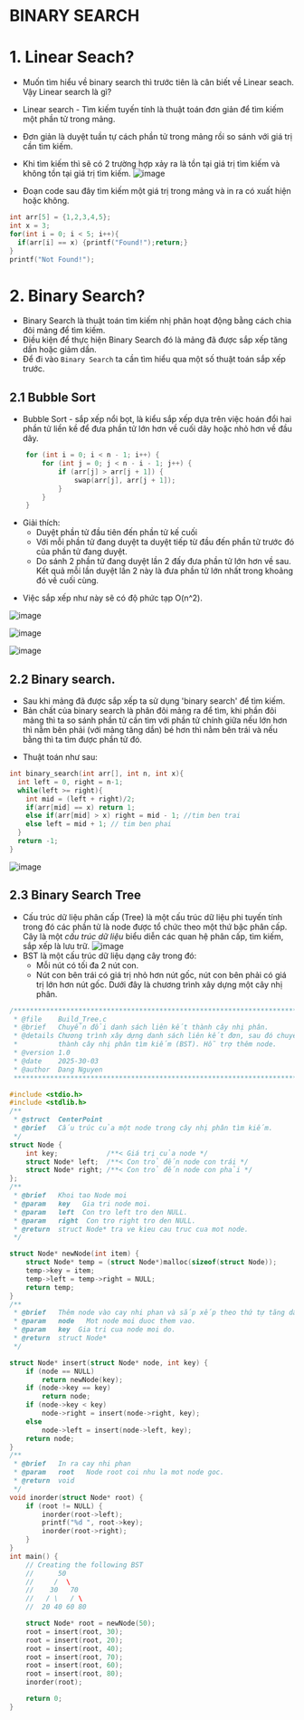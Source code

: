 # BINARY SEARCH
# 1. Linear Seach?
- Muốn tìm hiểu về binary search thì trước tiên là cân biết về Linear seach. Vậy Linear search là gì?
- Linear search - Tìm kiếm tuyến tính là thuật toán đơn giản để tìm kiếm một phần tử trong mảng.
- Đơn giản là duyệt tuần tự cách phần tử trong mảng rồi so sánh với giá trị cần tìm kiếm.
- Khi tìm kiếm thì sẽ có 2 trường hợp xảy ra là tồn tại giá trị tìm kiếm và không tồn tại giá trị tìm kiếm.
  ![image](https://github.com/user-attachments/assets/c3decd30-4c5e-4314-84c7-93d66b056d28)

- Đoạn code sau đây tìm kiếm một giá trị trong mảng và in ra có xuất hiện hoặc không.
```cpp
int arr[5] = {1,2,3,4,5};
int x = 3;
for(int i = 0; i < 5; i++){
  if(arr[i] == x) {printf("Found!");return;}
}
printf("Not Found!");
```
# 2. Binary Search?
- Binary Search là thuật toán tìm kiếm nhị phân hoạt động bằng cách chia đôi mảng để tìm kiếm.
- Điều kiện để thực hiện Binary Search đó là mảng đã được sắp xếp tăng dần hoặc giảm dần.
- Để đi vào `Binary Search` ta cần tìm hiểu qua một số thuật toán sắp xếp trước.
## 2.1 Bubble Sort
- Bubble Sort - sắp xếp nổi bọt, là kiểu sắp xếp dựa trên việc hoán đổi hai phần tử liền kề để đưa phần tử lớn hơn về cuối dãy hoặc nhỏ hơn về đầu dãy.
```cpp
    for (int i = 0; i < n - 1; i++) {
        for (int j = 0; j < n - i - 1; j++) {
            if (arr[j] > arr[j + 1]) {
                swap(arr[j], arr[j + 1]);
            }
        }
    }
```
* Giải thích:
  - Duyệt phần tử đầu tiên đến phần tử kế cuối
  - Với mỗi phần tử đang duyệt ta duyệt tiếp từ đầu đến phần tử trước đó của phần tử đang duyệt.
  - Do sánh 2 phần tử đang duyệt lần 2 đấy đưa phần tử lớn hơn về sau. Kết quả mỗi lần duyệt lần 2 này là đưa phần tử lớn nhất trong khoảng đó về cuối cùng.
- Việc sắp xếp như này sẽ có độ phức tạp O(n^2).

![image](https://github.com/user-attachments/assets/9f2fdf7f-8e7b-4994-b997-a4be3cbcd583)

![image](https://github.com/user-attachments/assets/e0a88e0b-62eb-42ca-a1f9-b785d1b9aed4)

![image](https://github.com/user-attachments/assets/2caa82b8-2562-45bf-a8ba-fac80a9096cf)
## 2.2 Binary search.
- Sau khi mảng đã được sắp xếp ta sử dụng 'binary search' để tìm kiếm.
- Bản chất của binary search là phân đôi mảng ra để tìm, khi phần đôi mảng thì ta so sánh phần tử cần tìm với phần tử chính giữa nếu lớn hơn thì nằm bên phải (với mảng tăng dần) bé hơn thì nằm bên trái và nếu bằng thì ta tìm được phần tử đó.
* Thuật toán như sau:
```cpp
int binary_search(int arr[], int n, int x){
  int left = 0, right = n-1;
  while(left >= right){
    int mid = (left + right)/2;
    if(arr[mid] == x) return 1;
    else if(arr[mid] > x) right = mid - 1; //tim ben trai
    else left = mid + 1; // tim ben phai
  }
  return -1;
}
```
![image](https://github.com/user-attachments/assets/42789fb7-7da0-4024-8a84-6bef255e1b73)

## 2.3 Binary Search Tree
- Cấu trúc dữ liệu phân cấp (Tree) là một cấu trúc dữ liệu phi tuyến tính trong đó các phần tử là node được tổ chức theo một thứ bậc phân cấp. Cây là một _cấu trúc dữ liệu_ biểu diễn các quan hệ phân cấp, tìm kiếm, sắp xếp là lưu trữ.
![image](https://github.com/user-attachments/assets/a51b1c79-7543-4ed3-9d67-bfaa21f7421c)
- BST là một cấu trúc dữ liệu dạng cây trong đó:
  - Mỗi nút có tối đa 2 nút con.
  - Nút con bên trái có giá trị nhỏ hơn nút gốc, nút con bên phải có giá trị lớn hơn nút gốc.
Dưới đây là chương trình xây dựng một cây nhị phân.
```cpp
/***************************************************************************
 * @file    Build_Tree.c
 * @brief   Chuyển đổi danh sách liên kết thành cây nhị phân.
 * @details Chương trình xây dựng danh sách liên kết đơn, sau đó chuyển đổi danh sách
 *          thành cây nhị phân tìm kiếm (BST). Hỗ trợ thêm node.
 * @version 1.0
 * @date    2025-30-03
 * @author  Dang Nguyen
 ***************************************************************************/

#include <stdio.h>
#include <stdlib.h>
/**
 * @struct  CenterPoint
 * @brief   Cấu trúc của một node trong cây nhị phân tìm kiếm.
 */
struct Node {
    int key;            /**< Giá trị của node */
    struct Node* left;  /**< Con trỏ đến node con trái */
    struct Node* right; /**< Con trỏ đến node con phải */
};
/**
 * @brief   Khoi tao Node moi
 * @param   key   Gia tri node moi.
 * @param   left  Con tro left tro den NULL.
 * @param   right  Con tro right tro den NULL.
 * @return  struct Node* tra ve kieu cau truc cua mot node.
 */

struct Node* newNode(int item) {
    struct Node* temp = (struct Node*)malloc(sizeof(struct Node));
    temp->key = item;
    temp->left = temp->right = NULL;
    return temp;
}
/**
 * @brief   Thêm node vào cay nhi phan và sắp xếp theo thứ tự tăng dần.
 * @param   node   Mot node moi duoc them vao.
 * @param   key  Gia tri cua node moi do.
 * @return  struct Node*
 */

struct Node* insert(struct Node* node, int key) {
    if (node == NULL)
        return newNode(key);
    if (node->key == key)
        return node;
    if (node->key < key)
        node->right = insert(node->right, key);
    else
        node->left = insert(node->left, key);
    return node;
}
/**
 * @brief   In ra cay nhi phan
 * @param   root   Node root coi nhu la mot node goc.
 * @return  void
 */
void inorder(struct Node* root) {
    if (root != NULL) {
        inorder(root->left);
        printf("%d ", root->key);
        inorder(root->right);
    }
}
int main() {
    // Creating the following BST
    //      50
    //     /  \
    //    30   70
    //   / \   / \
    //  20 40 60 80

    struct Node* root = newNode(50);
    root = insert(root, 30);
    root = insert(root, 20);
    root = insert(root, 40);
    root = insert(root, 70);
    root = insert(root, 60);
    root = insert(root, 80);
    inorder(root);

    return 0;
}

``` 

